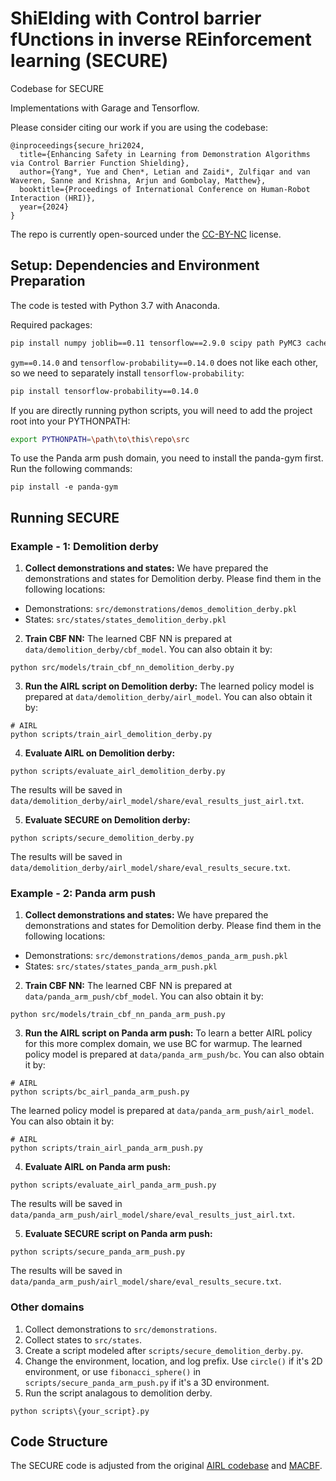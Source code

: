 # ShiElding with Control barrier fUnctions in inverse REinforcement learning (SECURE)

Codebase for SECURE

Implementations with Garage and Tensorflow.

Please consider citing our work if you are using the codebase:
```
@inproceedings{secure_hri2024,
  title={Enhancing Safety in Learning from Demonstration Algorithms via Control Barrier Function Shielding},
  author={Yang*, Yue and Chen*, Letian and Zaidi*, Zulfiqar and van Waveren, Sanne and Krishna, Arjun and Gombolay, Matthew},
  booktitle={Proceedings of International Conference on Human-Robot Interaction (HRI)},
  year={2024}
}
```

The repo is currently open-sourced under the [CC-BY-NC](https://creativecommons.org/licenses/by-nc/4.0/) license. 

Setup: Dependencies and Environment Preparation
---
The code is tested with Python 3.7 with Anaconda.

Required packages:
```bash
pip install numpy joblib==0.11 tensorflow==2.9.0 scipy path PyMC3 cached-property pyprind gym matplotlib dowel akro ray psutil setproctitle cma Box2D gymnasium==0.28.1 torch opencv-python
```
  
[//]: # (```bash)

[//]: # (pip install numpy joblib==0.11 tensorflow-gpu==1.15.0 scipy path PyMC3 cached-property pyprind gym==0.14.0 matplotlib dowel akro ray psutil setproctitle cma Box2D)

[//]: # (```)

`gym==0.14.0` and `tensorflow-probability==0.14.0` does not like each other, so we need to separately install `tensorflow-probability`: 

```bash
pip install tensorflow-probability==0.14.0
```

If you are directly running python scripts, you will need to add the project root into your PYTHONPATH:
```bash
export PYTHONPATH=\path\to\this\repo\src
```

[//]: # (To use the Panda arm push domain, you need to install the panda-gym by following the [documentation]&#40;https://panda-gym.readthedocs.io/en/latest/&#41;.)
To use the Panda arm push domain, you need to install the panda-gym first. Run the following commands:
```shell
pip install -e panda-gym
```


Running SECURE
---

### Example - 1: Demolition derby

1) **Collect demonstrations and states:**
We have prepared the demonstrations and states for Demolition derby. 
Please find them in the following locations:
- Demonstrations: `src/demonstrations/demos_demolition_derby.pkl`
- States: `src/states/states_demolition_derby.pkl`

2) **Train CBF NN:**
The learned CBF NN is prepared at `data/demolition_derby/cbf_model`. 
You can also obtain it by:
```shell
python src/models/train_cbf_nn_demolition_derby.py
```


3) **Run the AIRL script on Demolition derby:**
The learned policy model is prepared at `data/demolition_derby/airl_model`.
You can also obtain it by:
```shell
# AIRL
python scripts/train_airl_demolition_derby.py
```

4) **Evaluate AIRL on Demolition derby:**
```shell
python scripts/evaluate_airl_demolition_derby.py
```
The results will be saved in `data/demolition_derby/airl_model/share/eval_results_just_airl.txt`.


5) **Evaluate SECURE on Demolition derby:**
```shell
python scripts/secure_demolition_derby.py
```
The results will be saved in `data/demolition_derby/airl_model/share/eval_results_secure.txt`.


### Example - 2: Panda arm push
1) **Collect demonstrations and states:**
We have prepared the demonstrations and states for Demolition derby. 
Please find them in the following locations:
- Demonstrations: `src/demonstrations/demos_panda_arm_push.pkl`
- States: `src/states/states_panda_arm_push.pkl`

2) **Train CBF NN:**
The learned CBF NN is prepared at `data/panda_arm_push/cbf_model`. 
You can also obtain it by:
```shell
python src/models/train_cbf_nn_panda_arm_push.py
```


3) **Run the AIRL script on Panda arm push:**
To learn a better AIRL policy for this more complex domain, we use BC for warmup. 
The learned policy model is prepared at `data/panda_arm_push/bc`.
You can also obtain it by:
```shell
# AIRL
python scripts/bc_airl_panda_arm_push.py
```

The learned policy model is prepared at `data/panda_arm_push/airl_model`.
You can also obtain it by:
```shell
# AIRL
python scripts/train_airl_panda_arm_push.py
```


4) **Evaluate AIRL on Panda arm push:**
```shell
python scripts/evaluate_airl_panda_arm_push.py
```
The results will be saved in `data/panda_arm_push/airl_model/share/eval_results_just_airl.txt`.


5) **Evaluate SECURE script on Panda arm push:**
```shell
python scripts/secure_panda_arm_push.py
```
The results will be saved in `data/panda_arm_push/airl_model/share/eval_results_secure.txt`.




### Other domains
1. Collect demonstrations to `src/demonstrations`.
2. Collect states to `src/states`.
2. Create a script modeled after `scripts/secure_demolition_derby.py`.
3. Change the environment, location, and log prefix. Use `circle()` if it's 2D environment, 
or use `fibonacci_sphere()` in `scripts/secure_panda_arm_push.py` if it's a 3D environment. 
4. Run the script analagous to demolition derby.

```
python scripts\{your_script}.py
```


Code Structure
---
The SECURE code is adjusted from the original [AIRL codebase](https://github.com/justinjfu/inverse_rl) and [MACBF](https://github.com/MIT-REALM/macbf).
